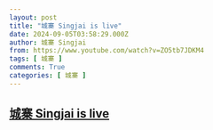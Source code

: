 ```yaml
---
layout: post
title: "城寨 Singjai is live"
date: 2024-09-05T03:58:29.000Z
author: 城寨 Singjai
from: https://www.youtube.com/watch?v=ZO5tb7JDKM4
tags: [ 城寨 ]
comments: True
categories: [ 城寨 ]
---
```

<!--1725508709000-->
[城寨 Singjai is live](https://www.youtube.com/watch?v=ZO5tb7JDKM4)
------

<div>

</div>
